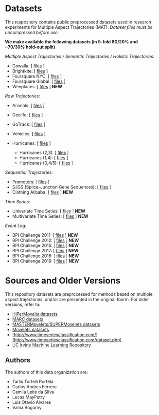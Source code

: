 # Datasets

This respository contains public preprocessed datasets used in research experiments for Multiple Aspect Trajectories (MAT). 
*Dataset files must be uncompressed before use.*

**We make available the following datasets (in 5-fold 80/20% and ~70/30% hold-out split)**

*Multiple Aspect Trajectories / Semantic Trajectories / Holistic Trajectories:*
- Gowalla: \[ [files](./data/mat/Gowalla) \] 
- Brightkite: \[ [files](./data/mat/Brightkite) \] 
- Foursquare NYC: \[ [files](./data/mat/FoursquareNYC) \] 
- Foursquare Global: \[ [files](./data/mat/FoursquareGlobal) \] 
- Weeplaces: \[ [files](./data/mat/Weeplaces) \] **NEW**

*Raw Trajectories:*
- Animals: \[ [files](./data/raw/Animals) \] 
- Geolife: \[ [files](./data/raw/Geolife) \] 
- GoTrack: \[ [files](./data/raw/GoTrack) \] 
- Vehicles: \[ [files](./data/raw/Vehicles) \] 

- Hurricanes: \[ [files](./data/raw/Hurricanes) \]
  - Hurricanes (2,3): \[ [files](./data/raw/Hurricanes/hurricane_2vs3) \] 
  - Hurricanes (1,4): \[ [files](./data/raw/Hurricanes/hurricane_1vs4) \] 
  - Hurricanes (0,4/5): \[ [files](./data/raw/Hurricanes/hurricane_0vs45) \] 

*Sequential Trajectories:*
- Promoters: \[ [files](./data/sequential/Promoters) \] 
- SJGS (Splice-Junction Gene Sequences): \[ [files](./data/sequential/SJGS) \] 
- Clothing Alibaba: \[ [files](./data/sequential/ClothingAlibaba) \] **NEW**

*Time Series:*
- Univariate Time Seties: \[ [files](./data/uts/) \] **NEW**
- Multivariate Time Seties: \[ [files](./data/mts/) \] **NEW**

*Event Log:*
- BPI Challenge 2011: \[ [files](./data/log/BPI2011) \] **NEW**
- BPI Challenge 2012: \[ [files](./data/log/BPI2012) \] **NEW**
- BPI Challenge 2015: \[ [files](./data/log/BPI2015) \] **NEW**
- BPI Challenge 2017: \[ [files](./data/log/BPI2017) \] **NEW**
- BPI Challenge 2018: \[ [files](./data/log/BPI2018) \] **NEW**
- BPI Challenge 2019: \[ [files](./data/log/BPI2019) \] **NEW**


# Sources and Older Versions
	
This repository datasets are preprocessed for methods based on multiple aspect trajectories, and/or are presented in the original foorm. For older versions, refer to:
   - [HiPerMovelts datasets](https://github.com/bigdata-ufsc/datasets_v1)
   - [MARC datasets](https://github.com/bigdata-ufsc/petry-2020-marc/tree/master/data) 
   - [MASTERMovelets/SUPERMovelets datasets](https://github.com/anfer86/dmkd_masterMovelets_results/tree/master/datasets)
   - [Movelets datasets](https://github.com/bigdata-ufsc/ferrero-2018-movelets/tree/master/datasets/ACMSAC2018)
   - [http://www.timeseriesclassification.com/](http://www.timeseriesclassification.com/dataset.php)
   - [UC Irvine Machine Learning Repository](https://archive.ics.uci.edu/)


## Authors

The authors of this data organization are:
- Tarlis Tortelli Portela
- Carlos Andres Ferrero
- Camila Leite da Silva
- Lucas MayPetry
- Luis Otavio Alvares
- Vania Bogorny